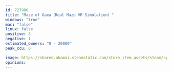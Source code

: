 ```yaml
---
id: 727900
title: "Maze of Gaea（Real Maze VR Simulation）"
windows: "true"
mac: "false"
linux: false
positive: 3
negative: 1
estimated_owners: "0 - 20000"
peak_ccu: 0

image: https://shared.akamai.steamstatic.com/store_item_assets/steam/apps/727900/header.jpg?t=1516691785
opinions:
---
```

